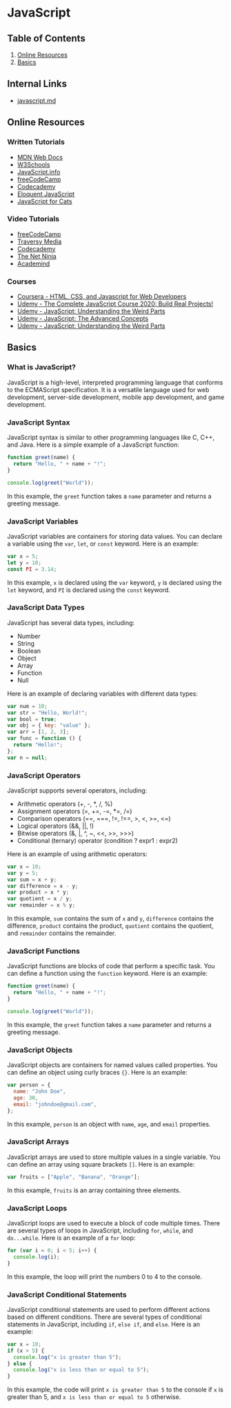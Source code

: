 # JavaScript

## Table of Contents

1. [Online Resources](#online-resources)
2. [Basics](#basics)

## Internal Links

- [javascript.md](./javascript.md)

## Online Resources

### Written Tutorials

- [MDN Web Docs](https://developer.mozilla.org/en-US/docs/Web/JavaScript)
- [W3Schools](https://www.w3schools.com/js/)
- [JavaScript.info](https://javascript.info/)
- [freeCodeCamp](https://www.freecodecamp.org/learn/)
- [Codecademy](https://www.codecademy.com/learn/introduction-to-javascript)
- [Eloquent JavaScript](https://eloquentjavascript.net/)
- [JavaScript for Cats](http://jsforcats.com/)

### Video Tutorials

- [freeCodeCamp](https://www.youtube.com/watch?v=PkZNo7MFNFg)
- [Traversy Media](https://www.youtube.com/watch?v=hdI2bqOjy3c)
- [Codecademy](https://www.youtube.com/watch?v=hdI2bqOjy3c)
- [The Net Ninja](https://www.youtube.com/watch?v=hdI2bqOjy3c)
- [Academind](https://www.youtube.com/watch?v=hdI2bqOjy3c)

### Courses

- [Coursera - HTML, CSS, and Javascript for Web Developers](https://www.coursera.org/learn/html-css-javascript-for-web-developers)
- [Udemy - The Complete JavaScript Course 2020: Build Real Projects!](https://www.udemy.com/course/the-complete-javascript-course/)
- [Udemy - JavaScript: Understanding the Weird Parts](https://www.udemy.com/course/understand-javascript/)
- [Udemy - JavaScript: The Advanced Concepts](https://www.udemy.com/course/advanced-javascript-concepts/)
- [Udemy - JavaScript: Understanding the Weird Parts](https://www.udemy.com/course/understand-javascript/)

## Basics

### What is JavaScript?

JavaScript is a high-level, interpreted programming language that conforms to the ECMAScript specification. It is a versatile language used for web development, server-side development, mobile app development, and game development.

### JavaScript Syntax

JavaScript syntax is similar to other programming languages like C, C++, and Java. Here is a simple example of a JavaScript function:

```javascript
function greet(name) {
  return "Hello, " + name + "!";
}

console.log(greet("World"));
```

In this example, the `greet` function takes a `name` parameter and returns a greeting message.

### JavaScript Variables

JavaScript variables are containers for storing data values. You can declare a variable using the `var`, `let`, or `const` keyword. Here is an example:

```javascript
var x = 5;
let y = 10;
const PI = 3.14;
```

In this example, `x` is declared using the `var` keyword, `y` is declared using the `let` keyword, and `PI` is declared using the `const` keyword.

### JavaScript Data Types

JavaScript has several data types, including:

- Number
- String
- Boolean
- Object
- Array
- Function
- Null

Here is an example of declaring variables with different data types:

```javascript
var num = 10;
var str = "Hello, World!";
var bool = true;
var obj = { key: "value" };
var arr = [1, 2, 3];
var func = function () {
  return "Hello!";
};
var n = null;
```

### JavaScript Operators

JavaScript supports several operators, including:

- Arithmetic operators (+, -, \*, /, %)
- Assignment operators (=, +=, -=, \*=, /=)
- Comparison operators (==, ===, !=, !==, >, <, >=, <=)
- Logical operators (&&, ||, !)
- Bitwise operators (&, |, ^, ~, <<, >>, >>>)
- Conditional (ternary) operator (condition ? expr1 : expr2)

Here is an example of using arithmetic operators:

```javascript
var x = 10;
var y = 5;
var sum = x + y;
var difference = x - y;
var product = x * y;
var quotient = x / y;
var remainder = x % y;
```

In this example, `sum` contains the sum of `x` and `y`, `difference` contains the difference, `product` contains the product, `quotient` contains the quotient, and `remainder` contains the remainder.

### JavaScript Functions

JavaScript functions are blocks of code that perform a specific task. You can define a function using the `function` keyword. Here is an example:

```javascript
function greet(name) {
  return "Hello, " + name + "!";
}

console.log(greet("World"));
```

In this example, the `greet` function takes a `name` parameter and returns a greeting message.

### JavaScript Objects

JavaScript objects are containers for named values called properties. You can define an object using curly braces `{}`. Here is an example:

```javascript
var person = {
  name: "John Doe",
  age: 30,
  email: "johndoe@gmail.com",
};
```

In this example, `person` is an object with `name`, `age`, and `email` properties.

### JavaScript Arrays

JavaScript arrays are used to store multiple values in a single variable. You can define an array using square brackets `[]`. Here is an example:

```javascript
var fruits = ["Apple", "Banana", "Orange"];
```

In this example, `fruits` is an array containing three elements.

### JavaScript Loops

JavaScript loops are used to execute a block of code multiple times. There are several types of loops in JavaScript, including `for`, `while`, and `do...while`. Here is an example of a `for` loop:

```javascript
for (var i = 0; i < 5; i++) {
  console.log(i);
}
```

In this example, the loop will print the numbers 0 to 4 to the console.

### JavaScript Conditional Statements

JavaScript conditional statements are used to perform different actions based on different conditions. There are several types of conditional statements in JavaScript, including `if`, `else if`, and `else`. Here is an example:

```javascript
var x = 10;
if (x > 5) {
  console.log("x is greater than 5");
} else {
  console.log("x is less than or equal to 5");
}
```

In this example, the code will print `x is greater than 5` to the console if `x` is greater than 5, and `x is less than or equal to 5` otherwise.
